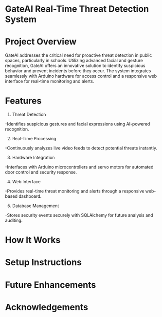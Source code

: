 # GateAI Real-Time Threat Detection System
# Project Overview
GateAI addresses the critical need for proactive threat detection in public spaces, particularly in schools. Utilizing advanced facial and gesture recognition, GateAI offers an innovative solution to identify suspicious behavior and prevent incidents before they occur. The system integrates seamlessly with Arduino hardware for access control and a responsive web interface for real-time monitoring and alerts.
# Features
1. Threat Detection

-Identifies suspicious gestures and facial expressions using AI-powered recognition.

2. Real-Time Processing

-Continuously analyzes live video feeds to detect potential threats instantly.

3. Hardware Integration

-Interfaces with Arduino microcontrollers and servo motors for automated door control and security response.

4. Web Interface

-Provides real-time threat monitoring and alerts through a responsive web-based dashboard.

5. Database Management

-Stores security events securely with SQLAlchemy for future analysis and auditing.
# How It Works
# Setup Instructions
# Future Enhancements
# Acknowledgements


